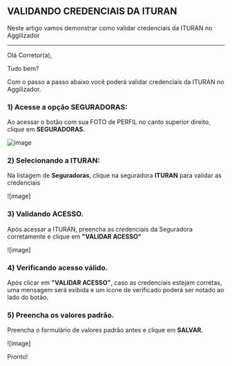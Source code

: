 ## VALIDANDO CREDENCIAIS DA ITURAN
Neste artigo vamos demonstrar como validar credenciais da ITURAN no Aggilizador

---

Olá Corretor(a),

Tudo bem?

Com o passo a passo abaixo você poderá validar credenciais da ITURAN no Aggilizador.

### 1) Acesse a opção SEGURADORAS:

Ao acessar o botão com sua FOTO de PERFIL no canto superior direito, clique em **SEGURADORAS**.

![image](https://conversu-partner-assets.s3.sa-east-1.amazonaws.com/agger/wiki/seguradoras/validando-credenciais/c220eb72-5169-48ab-b4df-330f11a099aa.png)

### 2) Selecionando a ITURAN:

Na listagem de **Seguradoras**, clique na seguradora **ITURAN** para validar as credenciais

![image]

### 3) Validando ACESSO.

Após acessar a ITURAN, preencha as credenciais da Seguradora corretamente e clique em **"VALIDAR ACESSO"**

![image]

### 4) Verificando acesso válido.

Após clicar em **"VALIDAR ACESSO"**, caso as credenciais estejam corretas, uma mensagem será exibida e um ícone de verificado poderá ser notado ao lado do botão.

### 5) Preencha os valores padrão.

Preencha o formulário de valores padrão antes e clique em **SALVAR**.

![image]

Pronto!
